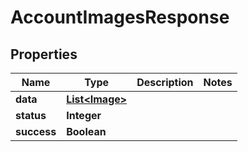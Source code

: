 

# AccountImagesResponse


## Properties

| Name | Type | Description | Notes |
|------------ | ------------- | ------------- | -------------|
|**data** | [**List&lt;Image&gt;**](Image.md) |  |  |
|**status** | **Integer** |  |  |
|**success** | **Boolean** |  |  |



